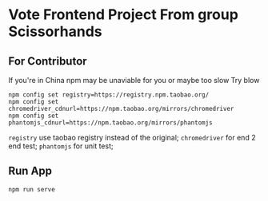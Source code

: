 # Vote Frontend Project From group Scissorhands

## For Contributor
If you're in China npm may be unaviable for you or maybe too slow
Try blow
```shell
npm config set registry=https://registry.npm.taobao.org/
npm config set chromedriver_cdnurl=https://npm.taobao.org/mirrors/chromedriver
npm config set phantomjs_cdnurl=https://npm.taobao.org/mirrors/phantomjs
```

`registry` use taobao registry instead of the original;
`chromedriver` for end 2 end test;
`phantomjs` for unit test;

## Run App
```shell
npm run serve
```